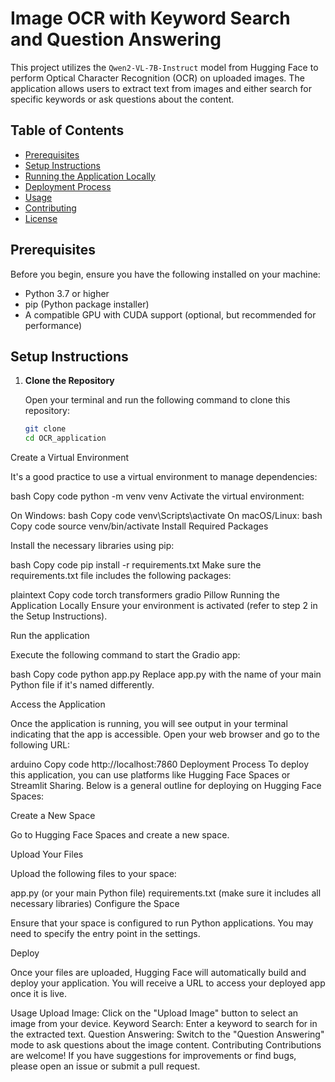 # Image OCR with Keyword Search and Question Answering

This project utilizes the `Qwen2-VL-7B-Instruct` model from Hugging Face to perform Optical Character Recognition (OCR) on uploaded images. The application allows users to extract text from images and either search for specific keywords or ask questions about the content.

## Table of Contents
- [Prerequisites](#prerequisites)
- [Setup Instructions](#setup-instructions)
- [Running the Application Locally](#running-the-application-locally)
- [Deployment Process](#deployment-process)
- [Usage](#usage)
- [Contributing](#contributing)
- [License](#license)

## Prerequisites

Before you begin, ensure you have the following installed on your machine:
- Python 3.7 or higher
- pip (Python package installer)
- A compatible GPU with CUDA support (optional, but recommended for performance)

## Setup Instructions

1. **Clone the Repository**

   Open your terminal and run the following command to clone this repository:

   ```bash
   git clone 
   cd OCR_application
Create a Virtual Environment

It's a good practice to use a virtual environment to manage dependencies:

bash
Copy code
python -m venv venv
Activate the virtual environment:

On Windows:
bash
Copy code
venv\Scripts\activate
On macOS/Linux:
bash
Copy code
source venv/bin/activate
Install Required Packages

Install the necessary libraries using pip:

bash
Copy code
pip install -r requirements.txt
Make sure the requirements.txt file includes the following packages:

plaintext
Copy code
torch
transformers
gradio
Pillow
Running the Application Locally
Ensure your environment is activated (refer to step 2 in the Setup Instructions).

Run the application

Execute the following command to start the Gradio app:

bash
Copy code
python app.py
Replace app.py with the name of your main Python file if it's named differently.

Access the Application

Once the application is running, you will see output in your terminal indicating that the app is accessible. Open your web browser and go to the following URL:

arduino
Copy code
http://localhost:7860
Deployment Process
To deploy this application, you can use platforms like Hugging Face Spaces or Streamlit Sharing. Below is a general outline for deploying on Hugging Face Spaces:

Create a New Space

Go to Hugging Face Spaces and create a new space.

Upload Your Files

Upload the following files to your space:

app.py (or your main Python file)
requirements.txt (make sure it includes all necessary libraries)
Configure the Space

Ensure that your space is configured to run Python applications. You may need to specify the entry point in the settings.

Deploy

Once your files are uploaded, Hugging Face will automatically build and deploy your application. You will receive a URL to access your deployed app once it is live.

Usage
Upload Image: Click on the "Upload Image" button to select an image from your device.
Keyword Search: Enter a keyword to search for in the extracted text.
Question Answering: Switch to the "Question Answering" mode to ask questions about the image content.
Contributing
Contributions are welcome! If you have suggestions for improvements or find bugs, please open an issue or submit a pull request.


